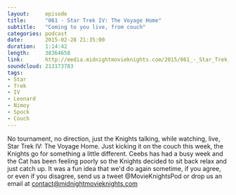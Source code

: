 ```yaml
---
layout:     episode
title:      "061 - Star Trek IV: The Voyage Home"
subtitle:   "Coming to you live, from couch"
categories: podcast
date:       2015-02-28 21:35:00
duration:   1:14:42
length:     38364658
link:       http://media.midnightmovieknights.com/2015/061_-_Star_Trek_IV.m4a
soundcloud: 213173783
tags:
- Star
- Trek
- IV
- Leonard
- Nimoy
- Spock
- Couch
---
```

No tournament, no direction, just the Knights talking, while watching, live, Star Trek IV: The Voyage Home. Just kicking it on the couch this week, the Knights go for something a little different. Ceebs has had a busy week and the Cat has been feeling poorly so the Knights decided to sit back relax and just catch up. It was a fun idea that we'd do again sometime, if you agree, or even if you disagree, send us a tweet @MovieKnightsPod or drop us an email at contact@midnightmovieknights.com